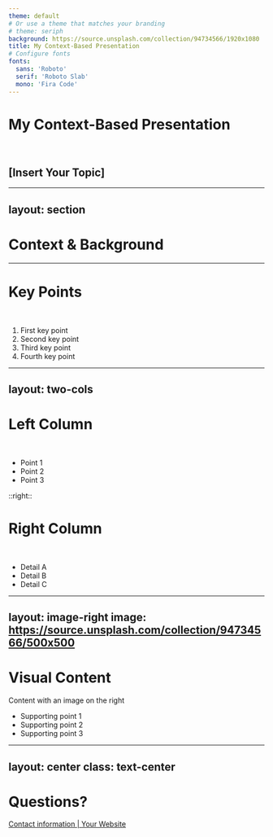 ```yaml
---
theme: default
# Or use a theme that matches your branding
# theme: seriph
background: https://source.unsplash.com/collection/94734566/1920x1080
title: My Context-Based Presentation
# Configure fonts
fonts:
  sans: 'Roboto'
  serif: 'Roboto Slab'
  mono: 'Fira Code'
---
```


# My Context-Based Presentation
<br>

## [Insert Your Topic]

<!-- Notes for yourself -->

---
layout: section
---

# Context & Background

---

# Key Points
<br>

<v-clicks>

1. First key point
2. Second key point 
3. Third key point
4. Fourth key point

</v-clicks>

---
layout: two-cols
---

# Left Column
<br>

- Point 1
- Point 2
- Point 3

::right::

# Right Column
<br>

- Detail A
- Detail B
- Detail C

---
layout: image-right
image: https://source.unsplash.com/collection/94734566/500x500
---

# Visual Content

Content with an image on the right

- Supporting point 1
- Supporting point 2
- Supporting point 3

---
layout: center
class: text-center
---

# Questions?

[Contact information | Your Website](https://your-website.com) 